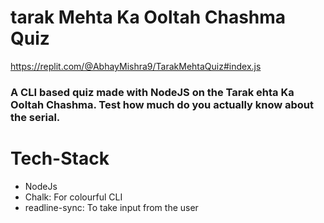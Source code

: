 # tarak Mehta Ka Ooltah Chashma Quiz
https://replit.com/@AbhayMishra9/TarakMehtaQuiz#index.js

### A CLI based quiz made with NodeJS on the Tarak ehta Ka Ooltah Chashma. Test how much do you actually know about the serial. 

# Tech-Stack
- NodeJs
- Chalk: For colourful CLI
- readline-sync: To take input from the user

